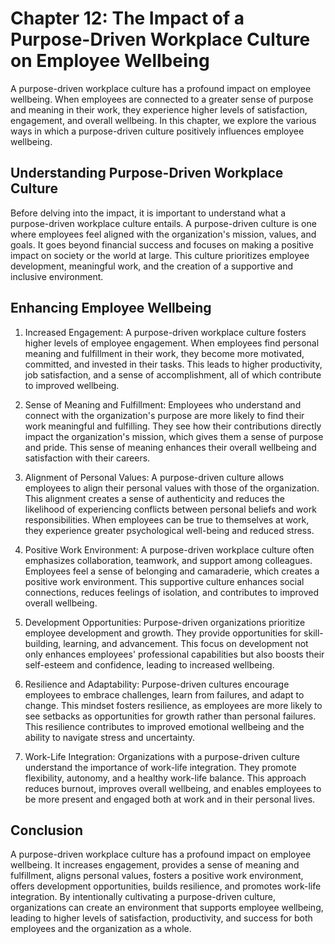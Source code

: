 Chapter 12: The Impact of a Purpose-Driven Workplace Culture on Employee Wellbeing
==================================================================================

A purpose-driven workplace culture has a profound impact on employee wellbeing. When employees are connected to a greater sense of purpose and meaning in their work, they experience higher levels of satisfaction, engagement, and overall wellbeing. In this chapter, we explore the various ways in which a purpose-driven culture positively influences employee wellbeing.

Understanding Purpose-Driven Workplace Culture
----------------------------------------------

Before delving into the impact, it is important to understand what a purpose-driven workplace culture entails. A purpose-driven culture is one where employees feel aligned with the organization's mission, values, and goals. It goes beyond financial success and focuses on making a positive impact on society or the world at large. This culture prioritizes employee development, meaningful work, and the creation of a supportive and inclusive environment.

Enhancing Employee Wellbeing
----------------------------

1. Increased Engagement: A purpose-driven workplace culture fosters higher levels of employee engagement. When employees find personal meaning and fulfillment in their work, they become more motivated, committed, and invested in their tasks. This leads to higher productivity, job satisfaction, and a sense of accomplishment, all of which contribute to improved wellbeing.

2. Sense of Meaning and Fulfillment: Employees who understand and connect with the organization's purpose are more likely to find their work meaningful and fulfilling. They see how their contributions directly impact the organization's mission, which gives them a sense of purpose and pride. This sense of meaning enhances their overall wellbeing and satisfaction with their careers.

3. Alignment of Personal Values: A purpose-driven culture allows employees to align their personal values with those of the organization. This alignment creates a sense of authenticity and reduces the likelihood of experiencing conflicts between personal beliefs and work responsibilities. When employees can be true to themselves at work, they experience greater psychological well-being and reduced stress.

4. Positive Work Environment: A purpose-driven workplace culture often emphasizes collaboration, teamwork, and support among colleagues. Employees feel a sense of belonging and camaraderie, which creates a positive work environment. This supportive culture enhances social connections, reduces feelings of isolation, and contributes to improved overall wellbeing.

5. Development Opportunities: Purpose-driven organizations prioritize employee development and growth. They provide opportunities for skill-building, learning, and advancement. This focus on development not only enhances employees' professional capabilities but also boosts their self-esteem and confidence, leading to increased wellbeing.

6. Resilience and Adaptability: Purpose-driven cultures encourage employees to embrace challenges, learn from failures, and adapt to change. This mindset fosters resilience, as employees are more likely to see setbacks as opportunities for growth rather than personal failures. This resilience contributes to improved emotional wellbeing and the ability to navigate stress and uncertainty.

7. Work-Life Integration: Organizations with a purpose-driven culture understand the importance of work-life integration. They promote flexibility, autonomy, and a healthy work-life balance. This approach reduces burnout, improves overall wellbeing, and enables employees to be more present and engaged both at work and in their personal lives.

Conclusion
----------

A purpose-driven workplace culture has a profound impact on employee wellbeing. It increases engagement, provides a sense of meaning and fulfillment, aligns personal values, fosters a positive work environment, offers development opportunities, builds resilience, and promotes work-life integration. By intentionally cultivating a purpose-driven culture, organizations can create an environment that supports employee wellbeing, leading to higher levels of satisfaction, productivity, and success for both employees and the organization as a whole.
